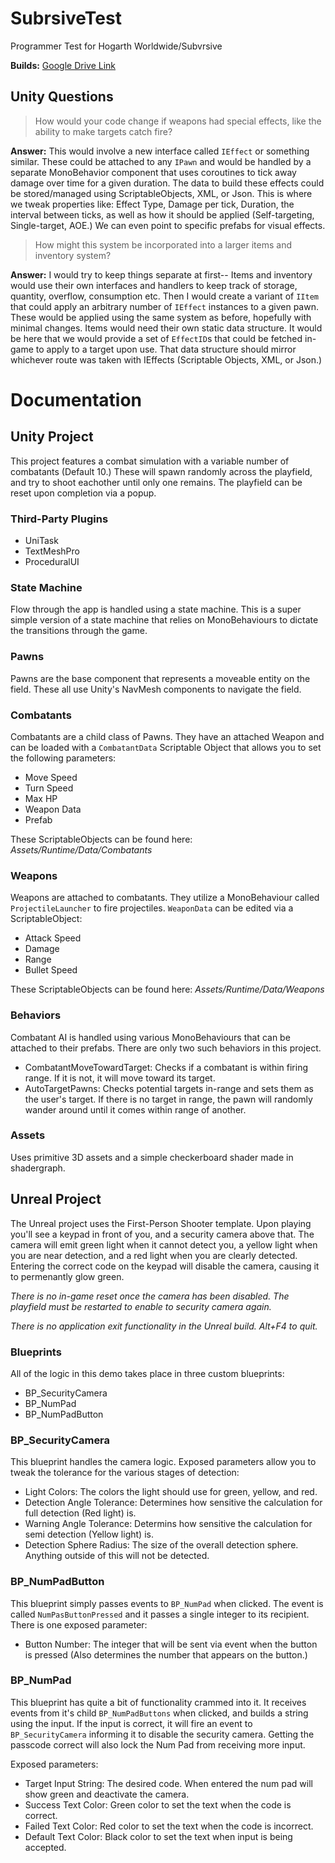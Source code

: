 # SubrsiveTest
 Programmer Test for Hogarth Worldwide/Subvrsive

 **Builds:** [Google Drive Link](https://drive.google.com/drive/folders/1IvcNWBKpGZhLpHrZHzv1QbCu_HDEtHKK?usp=sharing)

## Unity Questions
>How would your code change if weapons had special effects, like the ability to make targets catch fire?

**Answer:** This would involve a new interface called `IEffect` or something similar. These could be attached to any `IPawn` and would be handled by a separate MonoBehavior component that uses coroutines to tick away damage over time for a given duration. The data to build these effects could be stored/managed using ScriptableObjects, XML, or Json. This is where we tweak properties like: Effect Type, Damage per tick, Duration, the interval between ticks, as well as how it should be applied (Self-targeting, Single-target, AOE.) We can even point to specific prefabs for visual effects.

>How might this system be incorporated into a larger items and inventory system?

**Answer:** I would try to keep things separate at first-- Items and inventory would use their own interfaces and handlers to keep track of storage, quantity, overflow, consumption etc. Then I would create a variant of `IItem` that could apply an arbitrary number of `IEffect` instances to a given pawn. These would be applied using the same system as before, hopefully with minimal changes. Items would need their own static data structure. It would be here that we would provide a set of `EffectID`s that could be fetched in-game to apply to a target upon use. That data structure should mirror whichever route was taken with IEffects (Scriptable Objects, XML, or Json.)

# Documentation

## Unity Project
This project features a combat simulation with a variable number of combatants (Default 10.) These will spawn randomly across the playfield, and try to shoot eachother until only one remains. The playfield can be reset upon completion via a popup.

### Third-Party Plugins 
 - UniTask
 - TextMeshPro
 - ProceduralUI

### State Machine
Flow through the app is handled using a state machine. This is a super simple version of a state machine that relies on MonoBehaviours to dictate the transitions through the game.

### Pawns
Pawns are the base component that represents a moveable entity on the field. These all use Unity's NavMesh components to navigate the field.

### Combatants
Combatants are a child class of Pawns. They have an attached Weapon and can be loaded with a `CombatantData` Scriptable Object that allows you to set the following parameters:
 - Move Speed
 - Turn Speed
 - Max HP
 - Weapon Data
 - Prefab

These ScriptableObjects can be found here: *Assets/Runtime/Data/Combatants*

### Weapons
Weapons are attached to combatants. They utilize a MonoBehaviour called `ProjectileLauncher` to fire projectiles. `WeaponData` can be edited via a ScriptableObject:
  - Attack Speed
  - Damage
  - Range
  - Bullet Speed

 These ScriptableObjects can be found here: *Assets/Runtime/Data/Weapons*

### Behaviors
Combatant AI is handled using various MonoBehaviours that can be attached to their prefabs. There are only two such behaviors in this project.
 - CombatantMoveTowardTarget: Checks if a combatant is within firing range. If it is not, it will move toward its target.
 - AutoTargetPawns: Checks potential targets in-range and sets them as the user's target. If there is no target in range, the pawn will randomly wander around until it comes within range of another.

### Assets
Uses primitive 3D assets and a simple checkerboard shader made in shadergraph.


## Unreal Project
The Unreal project uses the First-Person Shooter template. Upon playing you'll see a keypad in front of you, and a security camera above that. The camera will emit green light when it cannot detect you, a yellow light when you are near detection, and a red light when you are clearly detected. Entering the correct code on the keypad will disable the camera, causing it to permenantly glow green.

*There is no in-game reset once the camera has been disabled. The playfield must be restarted to enable to security camera again.*

*There is no application exit functionality in the Unreal build. Alt+F4 to quit.*

### Blueprints
All of the logic in this demo takes place in three custom blueprints:
 - BP_SecurityCamera
 - BP_NumPad
 - BP_NumPadButton

### BP_SecurityCamera
This blueprint handles the camera logic. Exposed parameters allow you to tweak the tolerance for the various stages of detection:
 - Light Colors: The colors the light should use for green, yellow, and red.
 - Detection Angle Tolerance: Determines how sensitive the calculation for full detection (Red light) is.
 - Warning Angle Tolerance: Determins how sensitive the calculation for semi detection (Yellow light) is.
 - Detection Sphere Radius: The size of the overall detection sphere. Anything outside of this will not be detected.

### BP_NumPadButton
This blueprint simply passes events to `BP_NumPad` when clicked. The event is called `NumPasButtonPressed` and it passes a single integer to its recipient. There is one exposed parameter:
 - Button Number: The integer that will be sent via event when the button is pressed (Also determines the number that appears on the button.)

### BP_NumPad
This blueprint has quite a bit of functionality crammed into it. It receives events from it's child `BP_NumPadButtons` when clicked, and builds a string using the input. If the input is correct, it will fire an event to `BP_SecurityCamera` informing it to disable the security camera. Getting the passcode correct will also lock the Num Pad from receiving more input.

Exposed parameters:
 - Target Input String: The desired code. When entered the num pad will show green and deactivate the camera.
 - Success Text Color: Green color to set the text when the code is correct.
 - Failed Text Color: Red color to set the text when the code is incorrect.
 - Default Text Color: Black color to set the text when input is being accepted.
